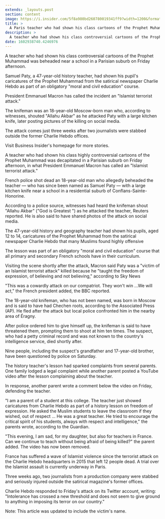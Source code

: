 ```yaml
--- 
extends: _layouts.post 
section: content 
image: https://i.insider.com/5f8a980bd260780019341ff9?width=1200&format=jpeg 
title: > 
  A Paris teacher who had shown his class cartoons of the Prophet Muhammad was beheaded in 'Islamist terrorist attack' 
description: > 
  A teacher who had shown his class controversial cartoons of the Prophet Muhammad was beheaded near a school in a Parisian suburb on Friday afternoon.President Emmanuel Macron has called the incident an "Islamist terrorist attack."The attack comes just three weeks after two journalists were stabbed outside the former Charlie Hebdo offices.A teacher who had shown his class highly controversial cartoons of the Prophet Muhammad was decapitated in a Parisian suburb on Friday afternoon, in what President Emmanuel Macron has called an "Islamist terrorist attack."France has suffered a wave of Islamist violence since the terrorist attack on the Charlie Hebdo headquarters in 2015 that left 12 people dead. 
date: 1602938740.4246976 
--- 
```

A teacher who had shown his class controversial cartoons of the Prophet Muhammad was beheaded near a school in a Parisian suburb on Friday afternoon.

Samuel Paty, a 47-year-old history teacher, had shown his pupil's caricatures of the Prophet Muhammad from the satirical newspaper Charlie Hebdo as part of an obligatory "moral and civil education" course.

President Emmanuel Macron has called the incident an "Islamist terrorist attack."

The knifeman was an 18-year-old Moscow-born man who, according to witnesses, shouted "Allahu Akbar" as he attacked Paty with a large kitchen knife, later posting pictures of the killing on social media.

The attack comes just three weeks after two journalists were stabbed outside the former Charlie Hebdo offices.

Visit Business Insider's homepage for more stories.

A teacher who had shown his class highly controversial cartoons of the Prophet Muhammad was decapitated in a Parisian suburb on Friday afternoon, in what President Emmanuel Macron has called an "Islamist terrorist attack."

French police shot dead an 18-year-old man who allegedly beheaded the teacher — who has since been named as Samuel Paty — with a large kitchen knife near a school in a residential suburb of Conflans-Sainte-Honorine.

According to a police source, witnesses had heard the knifeman shout "Allahu Akbar" ("God is Greatest ") as he attacked the teacher, Reuters reported. He is also said to have shared photos of the attack on social media.

The 47-year-old history and geography teacher had shown his pupils, aged 12 to 14, caricatures of the Prophet Muhammad from the satirical newspaper Charlie Hebdo that many Muslims found highly offensive

The lesson was part of an obligatory "moral and civil education" course that all primary and secondary French schools have in their curriculum.

Visiting the scene shortly after the attack, Macron said Paty was a "victim of an Islamist terrorist attack" killed because he "taught the freedom of expression, of believing and not believing," according to Sky News

"This was a cowardly attack on our compatriot. They won't win ...We will act," the French president added, the BBC reported.

The 18-year-old knifeman, who has not been named, was born in Moscow and is said to have had Chechen roots, according to the Associated Press (AP). He fled after the attack but local police confronted him in the nearby area of Éragny.

After police ordered him to give himself up, the knifeman is said to have threatened them, prompting them to shoot at him ten times. The suspect, who had a petty criminal record and was not known to the country's intelligence service, died shortly after.

Nine people, including the suspect's grandfather and 17-year-old brother, have been questioned by police on Saturday.

The history teacher's lesson had sparked complaints from several parents. One family lodged a legal complaint while another parent posted a YouTube video after the lesson complaining about the teacher.

In response, another parent wrote a comment below the video on Friday, defending the teacher.

"I am a parent of a student at this college. The teacher just showed caricatures from Charlie Hebdo as part of a history lesson on freedom of expression. He asked the Muslim students to leave the classroom if they wished, out of respect … He was a great teacher. He tried to encourage the critical spirit of his students, always with respect and intelligence," the parents wrote, according to the Guardian.

"This evening, I am sad, for my daughter, but also for teachers in France. Can we continue to teach without being afraid of being killed?" the parent added. The video has now been removed.

France has suffered a wave of Islamist violence since the terrorist attack on the Charlie Hebdo headquarters in 2015 that left 12 people dead. A trial over the Islamist assault is currently underway in Paris.

Three weeks ago, two journalists from a production company were stabbed and seriously injured outside the satirical magazine's former offices.

Charlie Hebdo responded to Friday's attack on its Twitter account, writing: "Intolerance has crossed a new threshold and does not seem to give ground to anything in imposing its terror on our country."

Note: This article was updated to include the victim's name.